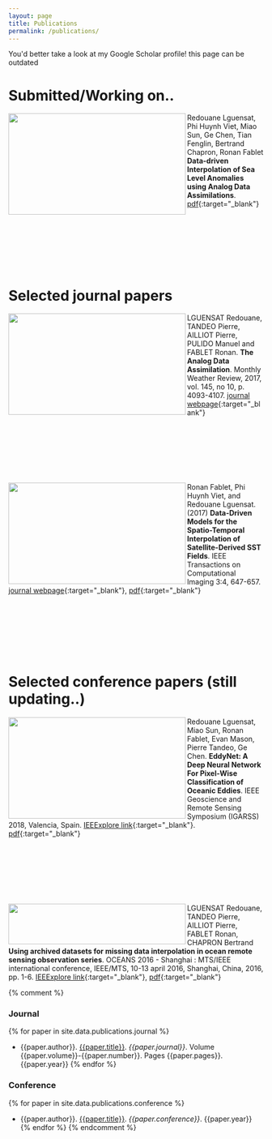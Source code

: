 ```yaml
---
layout: page
title: Publications
permalink: /publications/
---
```


You'd better take a look at my Google Scholar profile! this page can be outdated

# Submitted/Working on..

<img align="left" src="https://raw.githubusercontent.com/redouanelg/redouanelg.github.io/master/images/publicationimages/slainterp.png" width="350" height="200"> Redouane Lguensat, Phi Huynh Viet, Miao Sun, Ge Chen, Tian Fenglin, Bertrand Chapron, Ronan Fablet 
**Data-driven Interpolation of Sea Level Anomalies using Analog Data Assimilations**. [pdf](https://hal.archives-ouvertes.fr/hal-01609851){:target="_blank"}

<br><br>
<br><br>
<br><br>

# Selected journal papers

<img align="left" src="https://raw.githubusercontent.com/redouanelg/redouanelg.github.io/master/images/publicationimages/analog.png" width="350" height="200"> LGUENSAT Redouane, TANDEO Pierre, AILLIOT Pierre, PULIDO Manuel and FABLET Ronan. **The Analog Data Assimilation**. Monthly Weather Review, 2017, vol. 145, no 10, p. 4093-4107. [journal webpage](http://journals.ametsoc.org/doi/abs/10.1175/MWR-D-16-0441.1){:target="_blank"}

<br><br>
<br><br>
<br><br>

<img align="left" src="https://raw.githubusercontent.com/redouanelg/redouanelg.github.io/master/images/publicationimages/ieeeTCI.png" width="350" height="200"> Ronan Fablet, Phi Huynh Viet, and Redouane Lguensat. (2017) **Data-Driven Models for the Spatio-Temporal Interpolation of Satellite-Derived SST Fields**. IEEE Transactions on Computational Imaging 3:4, 647-657. [journal webpage](http://ieeexplore.ieee.org/document/8025578/){:target="_blank"}, [pdf](https://www.researchgate.net/publication/319474901_Data-driven_Models_for_the_Spatio-Temporal_Interpolation_of_satellite-derived_SST_Fields){:target="_blank"}

<br><br>
<br><br>
<br><br>

# Selected conference papers (still updating..)

<img align="left" src="https://raw.githubusercontent.com/redouanelg/redouanelg.github.io/master/images/publicationimages/eddynet.jpeg" width="350" height="200"> Redouane Lguensat, Miao Sun, Ronan Fablet, Evan Mason, Pierre Tandeo, Ge Chen. **EddyNet: A Deep Neural Network For Pixel-Wise Classification of Oceanic Eddies**. IEEE Geoscience and Remote Sensing Symposium (IGARSS) 2018, Valencia, Spain. [IEEExplore link](https://ieeexplore.ieee.org/document/8518411){:target="_blank"}. [pdf](https://arxiv.org/abs/1711.03954){:target="_blank"}

<br><br>
<br><br>
<br><br>

<img align="left" src="https://raw.githubusercontent.com/redouanelg/redouanelg.github.io/master/images/publicationimages/oceans2016.PNG" width="350" height="80"> LGUENSAT Redouane, TANDEO Pierre, AILLIOT Pierre, FABLET Ronan, CHAPRON Bertrand
**Using archived datasets for missing data interpolation in ocean remote sensing observation series**. OCEANS 2016 - Shanghai : MTS/IEEE international conference, IEEE/MTS, 10-13 april 2016, Shanghai, China, 2016, pp. 1-6. [IEEExplore link](http://ieeexplore.ieee.org/document/7485433/){:target="_blank"}, [pdf](https://portail.telecom-bretagne.eu/publi/public/fic_download.jsp?id=65287){:target="_blank"}




{% comment %}
### Journal
{% for paper in site.data.publications.journal %}
 * {{paper.author}}. [{{paper.title}}]({{paper.url}}). *{{paper.journal}}*. Volume {{paper.volume}}-{{paper.number}}. Pages {{paper.pages}}. {{paper.year}}
{% endfor %}
### Conference
{% for paper in site.data.publications.conference %}
 * {{paper.author}}. [{{paper.title}}]({{paper.url}}). *{{paper.conference}}*. {{paper.year}}
{% endfor %}
{% endcomment %}
